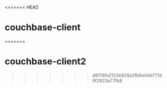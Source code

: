 <<<<<<< HEAD
# couchbase-client
=======
# couchbase-client2
>>>>>>> d9178fe2123b829a2fb6e0dd771d9f2823a77fb8
